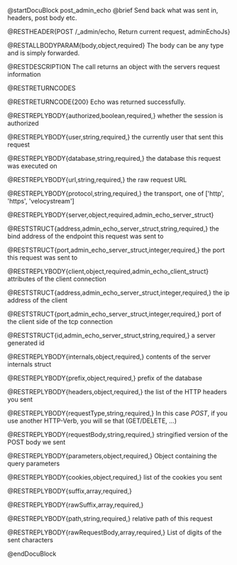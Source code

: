 
@startDocuBlock post_admin_echo
@brief Send back what was sent in, headers, post body etc.

@RESTHEADER{POST /_admin/echo, Return current request, adminEchoJs}

@RESTALLBODYPARAM{body,object,required}
The body can be any type and is simply forwarded.

@RESTDESCRIPTION
The call returns an object with the servers request information

@RESTRETURNCODES

@RESTRETURNCODE{200}
Echo was returned successfully.

@RESTREPLYBODY{authorized,boolean,required,}
whether the session is authorized

@RESTREPLYBODY{user,string,required,}
the currently user that sent this request

@RESTREPLYBODY{database,string,required,}
the database this request was executed on

@RESTREPLYBODY{url,string,required,}
the raw request URL

@RESTREPLYBODY{protocol,string,required,}
the transport, one of ['http', 'https', 'velocystream']

@RESTREPLYBODY{server,object,required,admin_echo_server_struct}

@RESTSTRUCT{address,admin_echo_server_struct,string,required,}
the bind address of the endpoint this request was sent to

@RESTSTRUCT{port,admin_echo_server_struct,integer,required,}
the port this request was sent to

@RESTREPLYBODY{client,object,required,admin_echo_client_struct}
attributes of the client connection

@RESTSTRUCT{address,admin_echo_server_struct,integer,required,}
the ip address of the client

@RESTSTRUCT{port,admin_echo_server_struct,integer,required,}
port of the client side of the tcp connection

@RESTSTRUCT{id,admin_echo_server_struct,string,required,}
a server generated id

@RESTREPLYBODY{internals,object,required,}
contents of the server internals struct

@RESTREPLYBODY{prefix,object,required,}
prefix of the database

@RESTREPLYBODY{headers,object,required,}
the list of the HTTP headers you sent

@RESTREPLYBODY{requestType,string,required,}
In this case *POST*, if you use another HTTP-Verb, you will se that (GET/DELETE, ...)

@RESTREPLYBODY{requestBody,string,required,}
stringified version of the POST body we sent

@RESTREPLYBODY{parameters,object,required,}
Object containing the query parameters

@RESTREPLYBODY{cookies,object,required,}
list of the cookies you sent

@RESTREPLYBODY{suffix,array,required,}

@RESTREPLYBODY{rawSuffix,array,required,}

@RESTREPLYBODY{path,string,required,}
relative path of this request

@RESTREPLYBODY{rawRequestBody,array,required,}
List of digits of the sent characters

@endDocuBlock
